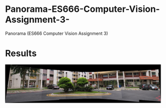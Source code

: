 # Panorama-ES666-Computer-Vision-Assignment-3-
Panorama (ES666 Computer Vision Assignment 3)

# Results
![Result 1](https://github.com/JaidevSK/Panorama-ES666-Computer-Vision-Assignment-3-/blob/main/Results/I1.jpg)
